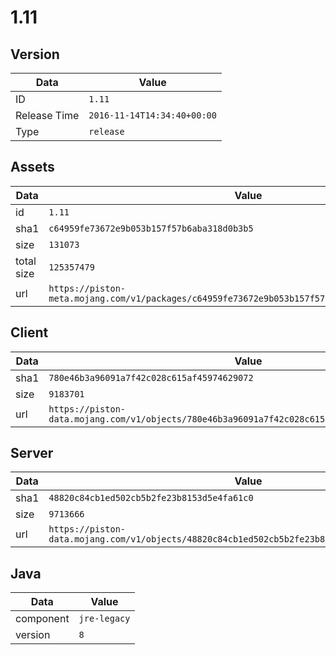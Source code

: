 # 1.11

## Version

|**Data**        | **Value**                 |
|----------------|-------------------------|
| ID   | ```1.11```   |
| Release Time   | ```2016-11-14T14:34:40+00:00```   |
| Type   | ```release```   |

## Assets

|**Data**        | **Value**                 |
|----------------|-------------------------|
| id   | ```1.11```   |
| sha1   | ```c64959fe73672e9b053b157f57b6aba318d0b3b5```   |
| size   | ```131073```   |
| total size  | ```125357479```  |
| url       | ```https://piston-meta.mojang.com/v1/packages/c64959fe73672e9b053b157f57b6aba318d0b3b5/1.11.json``` |

## Client

|**Data**        | **Value**                 |
|----------------|-------------------------|
| sha1   | ```780e46b3a96091a7f42c028c615af45974629072```   |
| size   | ```9183701```   |
| url       | ```https://piston-data.mojang.com/v1/objects/780e46b3a96091a7f42c028c615af45974629072/client.jar``` |

## Server

|**Data**        | **Value**                 |
|----------------|-------------------------|
| sha1   | ```48820c84cb1ed502cb5b2fe23b8153d5e4fa61c0```   |
| size   | ```9713666```   |
| url       | ```https://piston-data.mojang.com/v1/objects/48820c84cb1ed502cb5b2fe23b8153d5e4fa61c0/server.jar``` |

## Java

|**Data**        | **Value**                 |
|----------------|-------------------------|
| component   | ```jre-legacy```   |
| version   | ```8```   |